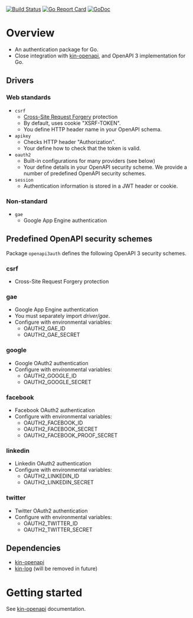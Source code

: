 [![Build Status](https://travis-ci.org/jban332/kin-auth.svg?branch=master)](https://travis-ci.org/jban332/kin-auth)
[![Go Report Card](https://goreportcard.com/badge/github.com/jban332/kin-auth)](https://goreportcard.com/report/github.com/jban332/kin-auth)
[![GoDoc](https://godoc.org/github.com/jban332/kin-auth?status.svg)](https://godoc.org/github.com/jban332/kin-auth)

# Overview
* An authentication package for Go.
* Close integration with [kin-openapi](https://github.com/jban332/kin-openapi), and OpenAPI 3 implementation for Go.

## Drivers
### Web standards
  * `csrf`
    * [Cross-Site Request Forgery](https://www.owasp.org/index.php/Cross-Site_Request_Forgery_(CSRF)) protection
    * By default, uses cookie "XSRF-TOKEN".
    * You define HTTP header name in your OpenAPI schema.
  * `apikey`
    * Checks HTTP header "Authorization".
    * Your define how to check that the token is valid.
  * `oauth2`
    * Built-in configurations for many providers (see below)
    * Your define details in your OpenAPI security scheme. We provide a number of predefined OpenAPI security schemes.
  * `session`
    * Authentication information is stored in a JWT header or cookie.

### Non-standard
  * `gae`
    * Google App Engine authentication

## Predefined OpenAPI security schemes
Package `openapi3auth` defines the following OpenAPI 3 security schemes.

### csrf
  * Cross-Site Request Forgery protection

### gae
  * Google App Engine authentication
  * You must separately import _driver/gae_.
  * Configure with environmental variables:
    * OAUTH2_GAE_ID
	* OAUTH2_GAE_SECRET

### google
  * Google OAuth2 authentication
  * Configure with environmental variables:
    * OAUTH2_GOOGLE_ID
	* OAUTH2_GOOGLE_SECRET

### facebook
  * Facebook OAuth2 authentication
  * Configure with environmental variables:
    * OAUTH2_FACEBOOK_ID
	* OAUTH2_FACEBOOK_SECRET
    * OAUTH2_FACEBOOK_PROOF_SECRET

### linkedin
  * Linkedin OAuth2 authentication
  * Configure with environmental variables:
    * OAUTH2_LINKEDIN_ID
	* OAUTH2_LINKEDIN_SECRET

### twitter
  * Twitter OAuth2 authentication
  * Configure with environmental variables:
    * OAUTH2_TWITTER_ID
	* OAUTH2_TWITTER_SECRET

## Dependencies
  * [kin-openapi](https://github.com/jban332/kin-openapi)
  * [kin-log](https://github.com/jban332/kin-log) (will be removed in future)

# Getting started
See [kin-openapi](https://github.com/jban332/kin-openapi) documentation.
